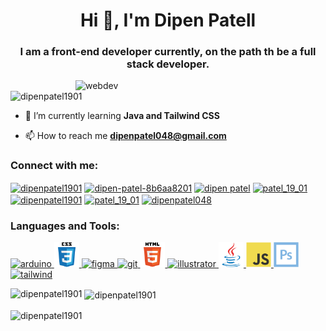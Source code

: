 <h1 align="center">Hi 👋, I'm Dipen Patell</h1>
<h3 align="center">I am a front-end developer currently, on the path th be a full stack developer.</h3>
<img align="right" alt="webdev" width="400" src="https://cdn.dribbble.com/users/14374/screenshots/3153764/junior.gif">

<p align="left"> <img src="https://komarev.com/ghpvc/?username=dipenpatel1901&label=Profile%20views&color=0e75b6&style=flat" alt="dipenpatel1901" /> </p>

- 🌱 I’m currently learning **Java and Tailwind CSS**

- 📫 How to reach me **dipenpatel048@gmail.com**

<h3 align="left">Connect with me:</h3>
<p align="left">
<a href="https://codepen.io/dipenpatel1901" target="blank"><img align="center" src="https://raw.githubusercontent.com/rahuldkjain/github-profile-readme-generator/master/src/images/icons/Social/codepen.svg" alt="dipenpatel1901" height="30" width="40" /></a>
<a href="https://linkedin.com/in/dipen-patel-8b6aa8201" target="blank"><img align="center" src="https://raw.githubusercontent.com/rahuldkjain/github-profile-readme-generator/master/src/images/icons/Social/linked-in-alt.svg" alt="dipen-patel-8b6aa8201" height="30" width="40" /></a>
<a href="https://fb.com/dipen patel" target="blank"><img align="center" src="https://raw.githubusercontent.com/rahuldkjain/github-profile-readme-generator/master/src/images/icons/Social/facebook.svg" alt="dipen patel" height="30" width="40" /></a>
<a href="https://instagram.com/patel_19_01" target="blank"><img align="center" src="https://raw.githubusercontent.com/rahuldkjain/github-profile-readme-generator/master/src/images/icons/Social/instagram.svg" alt="patel_19_01" height="30" width="40" /></a>
<a href="https://www.codechef.com/users/dipenpatel1901" target="blank"><img align="center" src="https://cdn.jsdelivr.net/npm/simple-icons@3.1.0/icons/codechef.svg" alt="dipenpatel1901" height="30" width="40" /></a>
<a href="https://www.leetcode.com/patel_19_01" target="blank"><img align="center" src="https://raw.githubusercontent.com/rahuldkjain/github-profile-readme-generator/master/src/images/icons/Social/leet-code.svg" alt="patel_19_01" height="30" width="40" /></a>
<a href="https://auth.geeksforgeeks.org/user/dipenpatel048" target="blank"><img align="center" src="https://raw.githubusercontent.com/rahuldkjain/github-profile-readme-generator/master/src/images/icons/Social/geeks-for-geeks.svg" alt="dipenpatel048" height="30" width="40" /></a>
</p>

<h3 align="left">Languages and Tools:</h3>
<p align="left"> <a href="https://www.arduino.cc/" target="_blank" rel="noreferrer"> <img src="https://cdn.worldvectorlogo.com/logos/arduino-1.svg" alt="arduino" width="40" height="40"/> </a> <a href="https://www.w3schools.com/css/" target="_blank" rel="noreferrer"> <img src="https://raw.githubusercontent.com/devicons/devicon/master/icons/css3/css3-original-wordmark.svg" alt="css3" width="40" height="40"/> </a> <a href="https://www.figma.com/" target="_blank" rel="noreferrer"> <img src="https://www.vectorlogo.zone/logos/figma/figma-icon.svg" alt="figma" width="40" height="40"/> </a> <a href="https://git-scm.com/" target="_blank" rel="noreferrer"> <img src="https://www.vectorlogo.zone/logos/git-scm/git-scm-icon.svg" alt="git" width="40" height="40"/> </a> <a href="https://www.w3.org/html/" target="_blank" rel="noreferrer"> <img src="https://raw.githubusercontent.com/devicons/devicon/master/icons/html5/html5-original-wordmark.svg" alt="html5" width="40" height="40"/> </a> <a href="https://www.adobe.com/in/products/illustrator.html" target="_blank" rel="noreferrer"> <img src="https://www.vectorlogo.zone/logos/adobe_illustrator/adobe_illustrator-icon.svg" alt="illustrator" width="40" height="40"/> </a> <a href="https://www.java.com" target="_blank" rel="noreferrer"> <img src="https://raw.githubusercontent.com/devicons/devicon/master/icons/java/java-original.svg" alt="java" width="40" height="40"/> </a> <a href="https://developer.mozilla.org/en-US/docs/Web/JavaScript" target="_blank" rel="noreferrer"> <img src="https://raw.githubusercontent.com/devicons/devicon/master/icons/javascript/javascript-original.svg" alt="javascript" width="40" height="40"/> </a> <a href="https://www.photoshop.com/en" target="_blank" rel="noreferrer"> <img src="https://raw.githubusercontent.com/devicons/devicon/master/icons/photoshop/photoshop-line.svg" alt="photoshop" width="40" height="40"/> </a> <a href="https://tailwindcss.com/" target="_blank" rel="noreferrer"> <img src="https://www.vectorlogo.zone/logos/tailwindcss/tailwindcss-icon.svg" alt="tailwind" width="40" height="40"/> </a> </p>

<p><img align="left" src="https://github-readme-stats.vercel.app/api/top-langs?username=dipenpatel1901&show_icons=true&locale=en&layout=compact" alt="dipenpatel1901" /></p>

<p>&nbsp;<img align="center" src="https://github-readme-stats.vercel.app/api?username=dipenpatel1901&show_icons=true&locale=en" alt="dipenpatel1901" /></p>

<p><img align="center" src="https://github-readme-streak-stats.herokuapp.com/?user=dipenpatel1901&" alt="dipenpatel1901" /></p>

